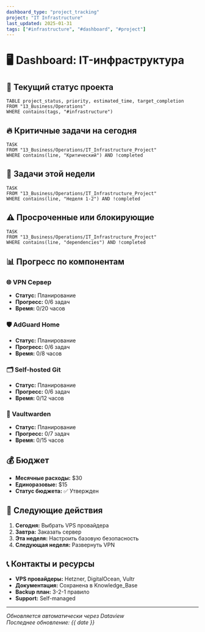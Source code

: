 ```yaml
---
dashboard_type: "project_tracking"
project: "IT Infrastructure"
last_updated: 2025-01-31
tags: ["#infrastructure", "#dashboard", "#project"]
---
```


# 🖥️ Dashboard: IT-инфраструктура

## 🎯 Текущий статус проекта

```dataview
TABLE project_status, priority, estimated_time, target_completion
FROM "13_Business/Operations"
WHERE contains(tags, "#infrastructure")
```

## 🔥 Критичные задачи на сегодня

```dataview
TASK
FROM "13_Business/Operations/IT_Infrastructure_Project"
WHERE contains(line, "Критический") AND !completed
```

## 📅 Задачи этой недели

```dataview
TASK  
FROM "13_Business/Operations/IT_Infrastructure_Project"
WHERE contains(line, "Неделя 1-2") AND !completed
```

## ⚠️ Просроченные или блокирующие

```dataview
TASK
FROM "13_Business/Operations/IT_Infrastructure_Project" 
WHERE contains(line, "dependencies") AND !completed
```

## 📊 Прогресс по компонентам

### 🌐 VPN Сервер
- **Статус:** Планирование
- **Прогресс:** 0/6 задач
- **Время:** 0/20 часов

### 🛡️ AdGuard Home  
- **Статус:** Планирование
- **Прогресс:** 0/6 задач
- **Время:** 0/8 часов

### 🗂️ Self-hosted Git
- **Статус:** Планирование
- **Прогресс:** 0/6 задач
- **Время:** 0/12 часов

### 🔐 Vaultwarden
- **Статус:** Планирование
- **Прогресс:** 0/7 задач
- **Время:** 0/15 часов

## 💰 Бюджет

- **Месячные расходы:** $30
- **Единоразовые:** $15
- **Статус бюджета:** ✅ Утвержден

## 🔄 Следующие действия

1. **Сегодня:** Выбрать VPS провайдера
2. **Завтра:** Заказать сервер
3. **Эта неделя:** Настроить базовую безопасность
4. **Следующая неделя:** Развернуть VPN

## 📞 Контакты и ресурсы

- **VPS провайдеры:** Hetzner, DigitalOcean, Vultr
- **Документация:** Сохранена в Knowledge_Base
- **Backup план:** 3-2-1 правило
- **Support:** Self-managed

---

*Обновляется автоматически через Dataview*  
*Последнее обновление: {{ date }}*
